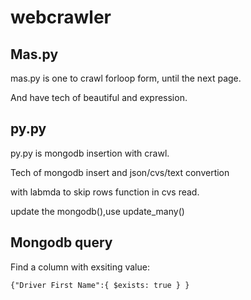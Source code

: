 # webcrawler
## Mas.py
mas.py is one to crawl forloop form, until the next page. 

And have tech of beautiful and expression.

## py.py
py.py is mongodb insertion with crawl. 

Tech of mongodb insert and json/cvs/text convertion

with labmda to skip rows function in cvs read.

update the mongodb(),use update_many()


## Mongodb query
Find a column with exsiting value:
```
{"Driver First Name":{ $exists: true } }
